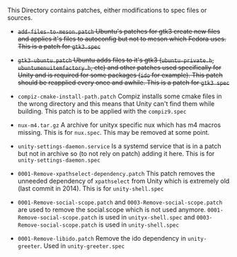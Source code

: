 This Directory contains patches, either modifications to spec files or sources.

* ~~`add-files-to-meson.patch` Ubuntu's patches for gtk3 create new files and applies it's files to autoconfig but not to meson which Fedora uses. This is a patch for `gtk3.spec`~~

* ~~`gtk3-ubuntu.patch` Ubuntu adds files to it's gtk3 (`ubuntu-private.h`, `ubuntumenuitemfactory.h`, etc) and other patches used specifically for Unity and is required for some packages (`ido` for example). This patch should be reapplied every once and awhile. This is a patch for `gtk3 spec`~~

* `compiz-cmake-install-path.patch` Compiz installs some cmake files in the wrong directory and this means that Unity can't find them while building. This patch is to be applied with the `compiz9.spec`

* `nux-m4.tar.gz` A archive for unityx specific nux which has m4 macros missing. This is for `nux.spec`. This may be removed at some point.

* `unity-settings-daemon.service` Is a systemd service that is in a patch but not in archive so (to not rely on patch) adding it here. This is for `unity-settings-daemon.spec`

* `0001-Remove-xpathselect-dependency.patch` This patch removes the unneeded dependency of `xpathselect` from Unity which is extremely old (last commit in 2014). This is for `unity-shell.spec`

* `0001-Remove-social-scope.patch` and `0003-Remove-social-scope.patch` are used to remove the social.scope which is not used anymore. `0001-Remove-social-scope.patch` is used in `unityx-shell.spec` and `0003-Remove-social-scope.patch` is used in `unity-shell.spec`

* `0001-Remove-libido.patch` Remove the ido dependency in `unity-greeter`. Used in `unity-greeter.spec`
